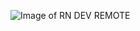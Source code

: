 ![Image of RN DEV REMOTE](https://repository-images.githubusercontent.com/234013366/8a66cd00-3791-11ea-8a71-58be56721471)

